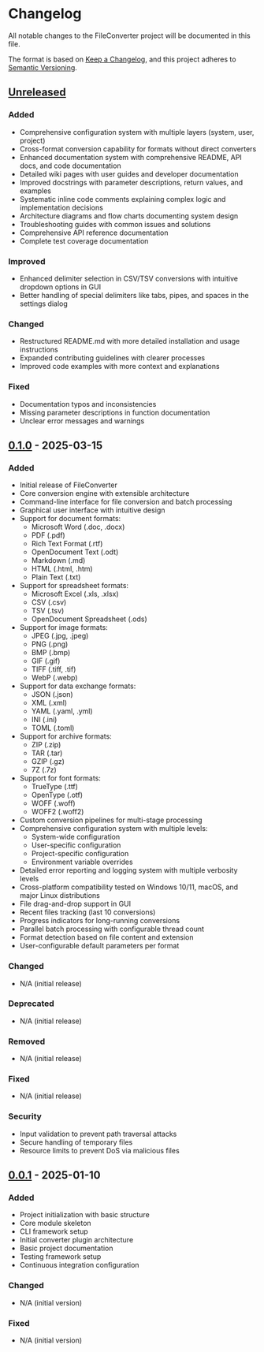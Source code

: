 # Changelog

All notable changes to the FileConverter project will be documented in this file.

The format is based on [Keep a Changelog](https://keepachangelog.com/en/1.0.0/),
and this project adheres to [Semantic Versioning](https://semver.org/spec/v2.0.0.html).

## [Unreleased]

### Added

- Comprehensive configuration system with multiple layers (system, user, project)
- Cross-format conversion capability for formats without direct converters
- Enhanced documentation system with comprehensive README, API docs, and code documentation
- Detailed wiki pages with user guides and developer documentation
- Improved docstrings with parameter descriptions, return values, and examples
- Systematic inline code comments explaining complex logic and implementation decisions
- Architecture diagrams and flow charts documenting system design
- Troubleshooting guides with common issues and solutions
- Comprehensive API reference documentation
- Complete test coverage documentation

### Improved

- Enhanced delimiter selection in CSV/TSV conversions with intuitive dropdown options in GUI
- Better handling of special delimiters like tabs, pipes, and spaces in the settings dialog

### Changed

- Restructured README.md with more detailed installation and usage instructions
- Expanded contributing guidelines with clearer processes
- Improved code examples with more context and explanations

### Fixed

- Documentation typos and inconsistencies
- Missing parameter descriptions in function documentation
- Unclear error messages and warnings

## [0.1.0] - 2025-03-15

### Added

- Initial release of FileConverter
- Core conversion engine with extensible architecture
- Command-line interface for file conversion and batch processing
- Graphical user interface with intuitive design
- Support for document formats:
  - Microsoft Word (.doc, .docx)
  - PDF (.pdf)
  - Rich Text Format (.rtf)
  - OpenDocument Text (.odt)
  - Markdown (.md)
  - HTML (.html, .htm)
  - Plain Text (.txt)
- Support for spreadsheet formats:
  - Microsoft Excel (.xls, .xlsx)
  - CSV (.csv)
  - TSV (.tsv)
  - OpenDocument Spreadsheet (.ods)
- Support for image formats:
  - JPEG (.jpg, .jpeg)
  - PNG (.png)
  - BMP (.bmp)
  - GIF (.gif)
  - TIFF (.tiff, .tif)
  - WebP (.webp)
- Support for data exchange formats:
  - JSON (.json)
  - XML (.xml)
  - YAML (.yaml, .yml)
  - INI (.ini)
  - TOML (.toml)
- Support for archive formats:
  - ZIP (.zip)
  - TAR (.tar)
  - GZIP (.gz)
  - 7Z (.7z)
- Support for font formats:
  - TrueType (.ttf)
  - OpenType (.otf)
  - WOFF (.woff)
  - WOFF2 (.woff2)
- Custom conversion pipelines for multi-stage processing
- Comprehensive configuration system with multiple levels:
  - System-wide configuration
  - User-specific configuration
  - Project-specific configuration
  - Environment variable overrides
- Detailed error reporting and logging system with multiple verbosity levels
- Cross-platform compatibility tested on Windows 10/11, macOS, and major Linux distributions
- File drag-and-drop support in GUI
- Recent files tracking (last 10 conversions)
- Progress indicators for long-running conversions
- Parallel batch processing with configurable thread count
- Format detection based on file content and extension
- User-configurable default parameters per format

### Changed

- N/A (initial release)

### Deprecated

- N/A (initial release)

### Removed

- N/A (initial release)

### Fixed

- N/A (initial release)

### Security

- Input validation to prevent path traversal attacks
- Secure handling of temporary files
- Resource limits to prevent DoS via malicious files

## [0.0.1] - 2025-01-10

### Added

- Project initialization with basic structure
- Core module skeleton
- CLI framework setup
- Initial converter plugin architecture
- Basic project documentation
- Testing framework setup
- Continuous integration configuration

### Changed

- N/A (initial version)

### Fixed

- N/A (initial version)

[Unreleased]: https://github.com/tsgfulfillment/fileconverter/compare/v0.1.0...HEAD
[0.1.0]: https://github.com/tsgfulfillment/fileconverter/compare/v0.0.1...v0.1.0
[0.0.1]: https://github.com/tsgfulfillment/fileconverter/releases/tag/v0.0.1
